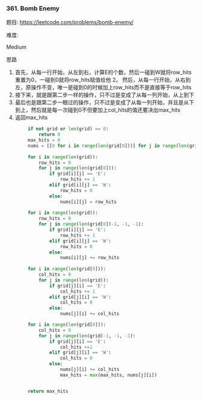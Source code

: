 ### 361. Bomb Enemy

题目:
<https://leetcode.com/problems/bomb-enemy/>


难度:

Medium


思路

1. 首先，从每一行开始，从左到右，计算E的个数，然后一碰到W就将row_hits重置为0，一碰到0就将row_hits赋值给他
2。 然后，从每一行开始，从右到左，原操作不变，唯一是碰到0的时候加上row_hits而不是直接等于row_hits
3. 接下来，就是跟第二步一样的操作，只不过是变成了从每一列开始，从上到下
4. 最后也是跟第二步一眼过的操作，只不过是变成了从每一列开始，并且是从下到上，然后就是每一次碰到0不但要加上col_hits的值还要决出max_hits
5. 返回max_hits



```python
        if not grid or len(grid) == 0:
            return 0
        max_hits = 0
        nums = [[0 for i in range(len(grid[0]))] for j in range(len(grid))]
        
        for i in range(len(grid)):
            row_hits = 0
            for j in range(len(grid[0])):
                if grid[i][j] == 'E':
                    row_hits += 1
                elif grid[i][j] == 'W':
                    row_hits = 0
                else:
                    nums[i][j] = row_hits
        
        for i in range(len(grid)):
            row_hits = 0
            for j in range(len(grid[0])-1, -1, -1):
                if grid[i][j] == 'E':
                    row_hits += 1
                elif grid[i][j] == 'W':
                    row_hits = 0
                else:
                    nums[i][j] += row_hits
                           
        for i in range(len(grid[0])):
            col_hits = 0
            for j in range(len(grid)):
                if grid[j][i] == 'E':
                    col_hits += 1
                elif grid[j][i] == 'W':
                    col_hits = 0
                else:
                    nums[j][i] += col_hits

        for i in range(len(grid[0])):
            col_hits = 0
            for j in range(len(grid)-1, -1, -1):
                if grid[j][i] == 'E':
                    col_hits +=1
                elif grid[j][i] == 'W':
                    col_hits = 0
                else:
                    nums[j][i] += col_hits
                    max_hits = max(max_hits, nums[j][i])


        return max_hits
```


